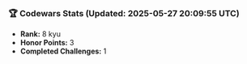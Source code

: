 ### 🏆 Codewars Stats (Updated: 2025-05-27 20:09:55 UTC)

- **Rank:** 8 kyu
- **Honor Points:** 3
- **Completed Challenges:** 1
